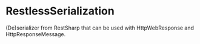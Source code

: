 RestlessSerialization
=====================

(De)serializer from RestSharp that can be used with HttpWebResponse and HttpResponseMessage.
